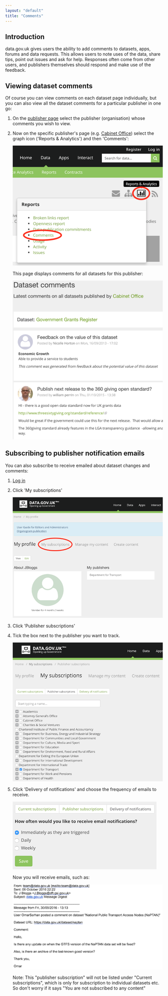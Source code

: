 ```yaml
---
layout: "default"
title: "Comments"
---
```


## Introduction

data.gov.uk gives users the ability to add comments to datasets, apps, forums and data requests. This allows users to note uses of the data, share tips, point out issues and ask for help. Responses often come from other users, and publishers themselves should respond and make use of the feedback.

## Viewing dataset comments

Of course you can view comments on each dataset page individually, but you can also view all the dataset comments for a particular publisher in one go:

1. On the [publisher page](https://data.gov.uk/publisher) select the publisher (organisation) whose comments you wish to view.

2. Now on the specific publisher's page (e.g. [Cabinet Office](https://data.gov.uk/publisher/cabinet-office)) select the graph icon ('Reports & Analytics') and then 'Comments':

   ![comments link](images/comments_link.png)

   This page displays comments for all datasets for this publisher:

   ![comments view](images/comments_view.png)


## Subscribing to publisher notification emails

You can also subscribe to receive emailed about dataset changes and comments:

1. [Log in](https://data.gov.uk/user/login)

2. Click 'My subscriptions'

   ![My subscriptions link](images/subscriptions_link.png)

3. Click 'Publisher subscriptions'

4. Tick the box next to the publisher you want to track.

   ![Publisher subscriptions](images/subscriptions_publisher.png)

5. Click 'Delivery of notifications' and choose the frequency of emails to receive.

   ![Subscription frequency](images/subscriptions_frequency.png)

   Now you will receive emails, such as:

   ![Subscription email](images/subscriptions_email.png)

   Note: This "publisher subscription" will not be listed under "Current subscriptions", which is only for subscription to individual datasets etc. So don't worry if it says "You are not subscribed to any content"